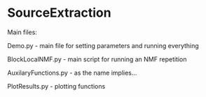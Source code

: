 # SourceExtraction

Main files:

Demo.py - main file for setting parameters and running everything

BlockLocalNMF.py - main script for running an NMF repetition

AuxilaryFunctions.py - as the name implies...

PlotResults.py - plotting functions
